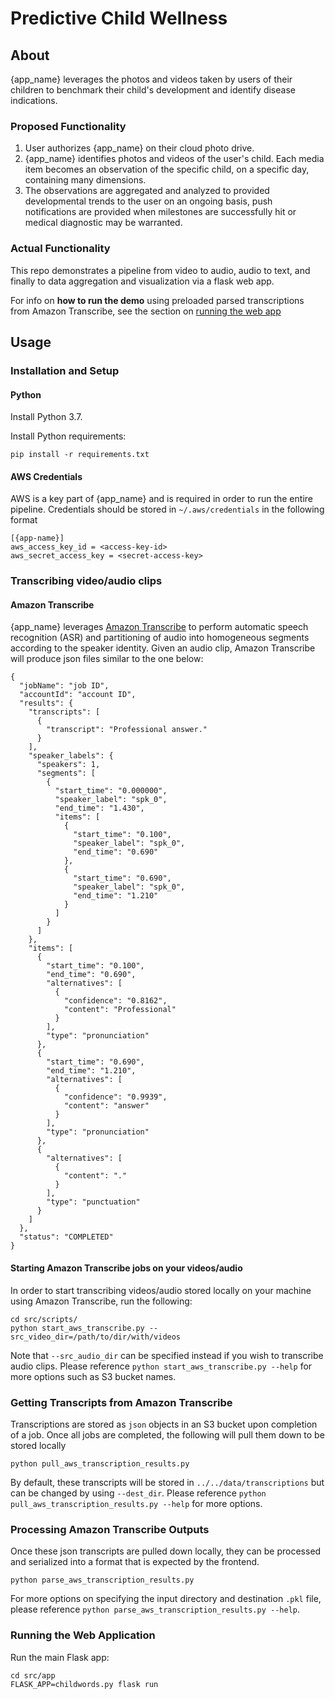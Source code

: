 # Predictive Child Wellness

## About

{app_name} leverages the photos and videos taken by users of their children to benchmark their child's development and identify disease indications.

### Proposed Functionality
1. User authorizes {app_name} on their cloud photo drive.
2. {app_name} identifies photos and videos of the user's child. Each media item becomes an observation of the specific child, on a specific day, containing many dimensions. 
3. The observations are aggregated and analyzed to provided developmental trends to the user on an ongoing basis, push notifications are provided when milestones are successfully hit or medical diagnostic may be warranted.

### Actual Functionality

This repo demonstrates a pipeline from video to audio, audio to text, and finally to data aggregation and visualization via a flask web app.

For info on **how to run the demo** using preloaded parsed transcriptions from Amazon Transcribe, see the section on [running the web app](#running-the-web-application)
 

## Usage

### Installation and Setup

#### Python

Install Python 3.7.

Install Python requirements:
```
pip install -r requirements.txt
```

#### AWS Credentials

AWS is a key part of {app_name} and is required in order to run the entire pipeline. Credentials should be stored in `~/.aws/credentials` in the following format

```
[{app-name}]
aws_access_key_id = <access-key-id>
aws_secret_access_key = <secret-access-key>
```

### Transcribing video/audio clips

#### Amazon Transcribe

{app_name} leverages [Amazon Transcribe](https://aws.amazon.com/transcribe/) to perform automatic speech recognition (ASR) and partitioning of audio into homogeneous segments according to the speaker identity. Given an audio clip, Amazon Transcribe will produce json files similar to the one below:

```
{
  "jobName": "job ID",
  "accountId": "account ID",
  "results": {
    "transcripts": [
      {
        "transcript": "Professional answer."
      }
    ],
    "speaker_labels": {
      "speakers": 1,
      "segments": [
        {
          "start_time": "0.000000",
          "speaker_label": "spk_0",
          "end_time": "1.430",
          "items": [
            {
              "start_time": "0.100",
              "speaker_label": "spk_0",
              "end_time": "0.690"
            },
            {
              "start_time": "0.690",
              "speaker_label": "spk_0",
              "end_time": "1.210"
            }
          ]
        }
      ]
    },
    "items": [
      {
        "start_time": "0.100",
        "end_time": "0.690",
        "alternatives": [
          {
            "confidence": "0.8162",
            "content": "Professional"
          }
        ],
        "type": "pronunciation"
      },
      {
        "start_time": "0.690",
        "end_time": "1.210",
        "alternatives": [
          {
            "confidence": "0.9939",
            "content": "answer"
          }
        ],
        "type": "pronunciation"
      },
      {
        "alternatives": [
          {
            "content": "."
          }
        ],
        "type": "punctuation"
      }
    ]
  },
  "status": "COMPLETED"
}
``` 

#### Starting Amazon Transcribe jobs on your videos/audio

In order to start transcribing videos/audio stored locally on your machine using Amazon Transcribe, run the following:

```
cd src/scripts/
python start_aws_transcribe.py --src_video_dir=/path/to/dir/with/videos
```

Note that `--src_audio_dir` can be specified instead if you wish to transcribe audio clips. Please reference `python start_aws_transcribe.py --help` for more options such as S3 bucket names.

### Getting Transcripts from Amazon Transcribe

Transcriptions are stored as `json` objects in an S3 bucket upon completion of a job. Once all jobs are completed, the following will pull them down to be stored locally

```
python pull_aws_transcription_results.py 
```

By default, these transcripts will be stored in `../../data/transcriptions` but can be changed by using `--dest_dir`. Please reference `python pull_aws_transcription_results.py --help` for more options.

### Processing Amazon Transcribe Outputs

Once these json transcripts are pulled down locally, they can be processed and serialized into a format that is expected by the frontend.

```
python parse_aws_transcription_results.py
```

For more options on specifying the input directory and destination `.pkl` file, please reference `python parse_aws_transcription_results.py --help`.

### Running the Web Application

Run the main Flask app:
```
cd src/app
FLASK_APP=childwords.py flask run
```
